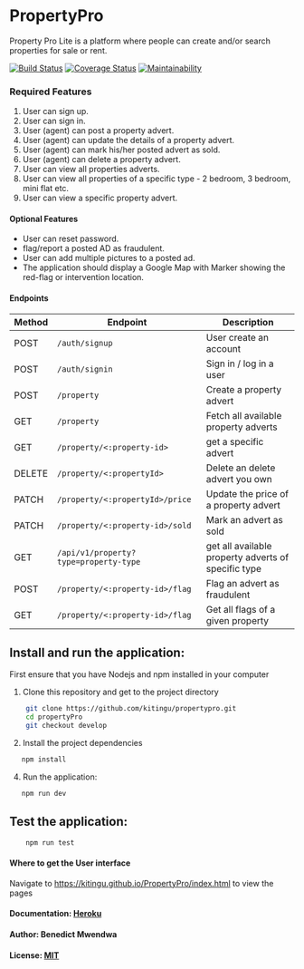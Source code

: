 # PropertyPro
Property Pro Lite is a platform where people can create and/or search properties for sale or rent.

[![Build Status](https://travis-ci.com/Kitingu/PropertyPro.svg?branch=develop)](https://travis-ci.com/Kitingu/PropertyPro)
[![Coverage Status](https://coveralls.io/repos/github/Kitingu/PropertyPro/badge.svg?branch=develop)](https://coveralls.io/github/Kitingu/PropertyPro?branch=develop)
[![Maintainability](https://api.codeclimate.com/v1/badges/70a37e06812a257be534/maintainability)](https://codeclimate.com/github/Kitingu/PropertyPro/maintainability)

### Required Features

1. User can sign up.
2. User can sign in.
3. User (agent) can post a property advert.
4. User (agent) can update the details of a property advert.
5. User (agent) can mark his/her posted advert as sold.
6. User (agent) can delete a property advert.
7. User can view all properties adverts.
8. User can view all properties of a specific type - 2 bedroom, 3 bedroom, mini flat etc.
9. User can view a specific property advert.

#### Optional Features

* User can reset password.
* flag/report​ a posted AD as fraudulent.
* User can add multiple pictures to a posted ad.
* The application should display a Google Map with Marker showing the red-flag or
intervention location.

#### Endpoints
| Method        | Endpoint                 | Description|
| ------------- | --------------------------|------------|
| POST           |`/auth/signup`   |User create an account|
| POST          | `/auth/signin`   |Sign in / log in a user |
| POST        | `/property`    |Create a property advert|
| GET | `/property`|Fetch all available property adverts|
| GET          | `/property/<:property-id>`|get a specific advert|
| DELETE       | `/property/<:propertyId>` |Delete an delete advert you own|
| PATCH         | `/property/<:propertyId>/price`| Update the price of a property advert|
| PATCH          | `/property/<:property-id>/sold`       |Mark an advert as sold|
| GET  |`/api/v1/property?type=property-type` |get all available property adverts of specific type|
| POST          | `/property/<:property-id>/flag`      |Flag an advert as fraudulent|
| GET          | `/property/<:property-id>/flag`      |Get all flags of a given property|



## Install and run the application:
First ensure that you have Nodejs and npm installed in your computer

1. Clone this repository and get to the project directory
```bash
    git clone https://github.com/kitingu/propertypro.git
    cd propertyPro
    git checkout develop
```
2. Install the project dependencies
 ```bash
    npm install
```
4. Run the application:
 ```bash
    npm run dev
```


## Test the application:
```bash
    npm run test
```



#### Where to get the User interface

Navigate to https://kitingu.github.io/PropertyPro/index.html to view the pages

#### Documentation: [Heroku](https://propertypro-v2.herokuapp.com/api/v2)

#### Author: Benedict Mwendwa

#### License: [MIT](https://github.com/Kitingu/PropertyPro/blob/develop/LICENSE)

